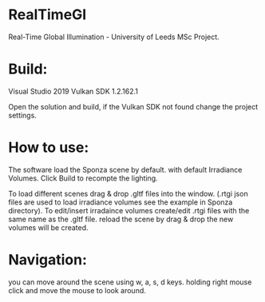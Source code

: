 # RealTimeGI
Real-Time Global Illumination - University of Leeds MSc Project.


# Build:
Visual Studio 2019
Vulkan SDK 1.2.162.1

Open the solution and build, if the Vulkan SDK not found change the project settings.

# How to use:
The software load the Sponza scene by default. with default Irradiance Volumes.
Click Build to recompte the lighting.

To load different scenes drag & drop .gltf files into the window. (.rtgi json files are used to load irradiance volumes see the example in Sponza directory).
To edit/insert irradaince volumes create/edit .rtgi files with the same name as the .gltf file. reload the scene by drag & drop the new volumes will be created.


# Navigation:
you can move around the scene using w, a, s, d keys.
holding right mouse click and move the mouse to look around.

